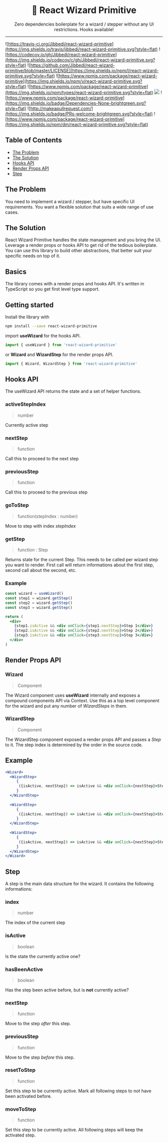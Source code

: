 <div align="center">
<h1>
🧙 React Wizard Primitive
</h1
<div margin-bottom="20px">
Zero dependencies boilerplate for a wizard / stepper without any UI restrictions. Hooks available!
</div>
<hr>
</div>

![https://travis-ci.org/Jibbedi/react-wizard-primitive](https://img.shields.io/travis/jibbedi/react-wizard-primitive.svg?style=flat)
![https://codecov.io/gh/Jibbedi/react-wizard-primitive](https://img.shields.io/codecov/c/gh/Jibbedi/react-wizard-primitive.svg?style=flat)
![https://github.com/Jibbedi/react-wizard-primitive/blob/master/LICENSE](https://img.shields.io/npm/l/react-wizard-primitive.svg?style=flat)
![https://www.npmjs.com/package/react-wizard-primitive](https://img.shields.io/npm/v/react-wizard-primitive.svg?style=flat)
![https://www.npmjs.com/package/react-wizard-primitive](https://img.shields.io/npm/types/react-wizard-primitive.svg?style=flat)
![](https://img.shields.io/bundlephobia/min/react-wizard-primitive.svg?style=flat)
![https://www.npmjs.com/package/react-wizard-primitive](https://img.shields.io/badge/Dependencies-None-brightgreen.svg?style=flat)
![http://makeapullrequest.com/](https://img.shields.io/badge/PRs-welcome-brightgreen.svg?style=flat)
![https://www.npmjs.com/package/react-wizard-primitive](https://img.shields.io/npm/dm/react-wizard-primitive.svg?style=flat)


## Table of Contents
- [The Problem](#the-problem)
- [The Solution](#the-solution)
- [Hooks API](#hooks-api)
- [Render Props API](#render-props-api)
- [Step](#step)

## The Problem
You need to implement a wizard / stepper, but have specific UI requirements.
You want a flexible solution that suits a wide range of use cases.

## The Solution
React Wizard Primitive handles the state management and you bring the UI.
Leverage a render props or hooks API to get rid of the tedious boilerplate.
You can use this library to build other abstractions, that better suit your specific needs on top of it.

## Basics
The library comes with a render props and hooks API. It's written in TypeScript so you get first level
type support.

## Getting started
Install the library with 
```bash
npm install --save react-wizard-primitive
```

import **useWizard** for the hooks API.
```jsx
import { useWizard } from 'react-wizard-primitive'
```

or
**Wizard** and **WizardStep** for the render props API.
```jsx
import { Wizard, WizardStep } from 'react-wizard-primitive'
```

## Hooks API
The useWizard API returns the state and a set of helper functions.

### activeStepIndex
> number

Currently active step

### nextStep
> function

Call this to proceed to the next step


### previousStep
> function

Call this to proceed to the previous step

### goToStep
> function(stepIndex : number)

Move to step with index *stepIndex*

### getStep
> function : Step

Returns state for the current Step. This needs to be called per wizard step you want to render.
First call will return informations about the first step, second call about the second, etc.

### Example
```jsx
const wizard = useWizard()
const step1 = wizard.getStep()
const step2 = wizard.getStep()
const step3 = wizard.getStep()

return (
  <div>
    {step1.isActive && <div onClick={step1.nextStep}>Step 1</div>}
    {step2.isActive && <div onClick={step2.nextStep}>Step 2</div>}
    {step3.isActive && <div onClick={step3.nextStep}>Step 3</div>}
  </div>
)
```


## Render Props API
### Wizard
> Component

The Wizard component uses **useWizard** internally and exposes a compound components API via Context.
Use this as a top level component for the wizard and put any number of *WizardSteps* in them.

### WizardStep
> Component

The WizardStep component exposed a render props API and passes a *Step* to it.
The step index is determined by the order in the source code.

## Example
```jsx
<Wizard>
  <WizardStep>
     {
      ({isActive, nextStep}) => isActive && <div onClick={nextStep}>Step 1</div>
     }
  </WizardStep>
  
  <WizardStep>
     {
      ({isActive, nextStep}) => isActive && <div onClick={nextStep}>Step 2</div>
     }
  </WizardStep>
  
  <WizardStep>
     {
      ({isActive, nextStep}) => isActive && <div onClick={nextStep}>Step 3</div>
     }
  </WizardStep>
</Wizard>
```

## Step
A step is the main data structure for the wizard.
It contains the following informations:

### index
> number

The index of the current step

### isActive
> boolean

Is the state the currently active one?

### hasBeenActive
> boolean

Has the step been active before, but is **not** currently active?

### nextStep
> function

Move to the step *after* this step.

### previousStep
> function 

Move to the step *before* this step.

### resetToStep
> function

Set this step to be currently active. Mark all following steps to not have been activated before.

### moveToStep
> function

Set this step to be currently active. All following steps will keep the activated step.



